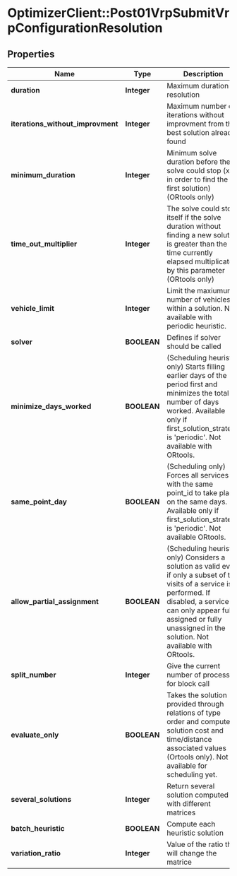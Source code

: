 # OptimizerClient::Post01VrpSubmitVrpConfigurationResolution

## Properties
Name | Type | Description | Notes
------------ | ------------- | ------------- | -------------
**duration** | **Integer** | Maximum duration of resolution | [optional] 
**iterations_without_improvment** | **Integer** | Maximum number of iterations without improvment from the best solution already found | [optional] 
**minimum_duration** | **Integer** | Minimum solve duration before the solve could stop (x10 in order to find the first solution) (ORtools only) | [optional] 
**time_out_multiplier** | **Integer** | The solve could stop itself if the solve duration without finding a new solution is greater than the time currently elapsed multiplicate by this parameter (ORtools only) | [optional] 
**vehicle_limit** | **Integer** | Limit the maxiumum number of vehicles within a solution. Not available with periodic heuristic. | [optional] 
**solver** | **BOOLEAN** | Defines if solver should be called | [optional] 
**minimize_days_worked** | **BOOLEAN** | (Scheduling heuristic only) Starts filling earlier days of the period first and minimizes the total number of days worked. Available only if first_solution_strategy is &#39;periodic&#39;. Not available with ORtools. | [optional] 
**same_point_day** | **BOOLEAN** | (Scheduling only) Forces all services with the same point_id to take place on the same days. Available only if first_solution_strategy is &#39;periodic&#39;. Not available ORtools. | [optional] 
**allow_partial_assignment** | **BOOLEAN** | (Scheduling heuristic only) Considers a solution as valid even if only a subset of the visits of a service is performed. If disabled, a service can only appear fully assigned or fully unassigned in the solution. Not available with ORtools. | [optional] [default to true]
**split_number** | **Integer** | Give the current number of process for block call | [optional] 
**evaluate_only** | **BOOLEAN** | Takes the solution provided through relations of type order and computes solution cost and time/distance associated values (Ortools only). Not available for scheduling yet. | [optional] 
**several_solutions** | **Integer** | Return several solution computed with different matrices | [optional] [default to 1]
**batch_heuristic** | **BOOLEAN** | Compute each heuristic solution | [optional] 
**variation_ratio** | **Integer** | Value of the ratio that will change the matrice | [optional] 


